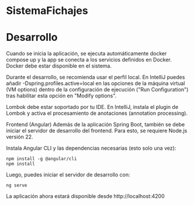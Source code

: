 # SistemaFichajes


# Desarrollo
Cuando se inicia la aplicación, se ejecuta automáticamente docker compose up y la app se conecta a los servicios definidos en Docker. Docker debe estar disponible en el sistema.

Durante el desarrollo, se recomienda usar el perfil local.
En IntelliJ puedes añadir -Dspring.profiles.active=local en las opciones de la máquina virtual (VM options) dentro de la configuración de ejecución ("Run Configuration") tras habilitar esta opción en "Modify options".

Lombok debe estar soportado por tu IDE.
En IntelliJ, instala el plugin de Lombok y activa el procesamiento de anotaciones (annotation processing).

Frontend (Angular)
Además de la aplicación Spring Boot, también se debe iniciar el servidor de desarrollo del frontend.
Para esto, se requiere Node.js versión 22.

Instala Angular CLI y las dependencias necesarias (esto solo una vez):
```
npm install -g @angular/cli
npm install
```

Luego, puedes iniciar el servidor de desarrollo con:

```
ng serve
```

La aplicación ahora estará disponible desde http://localhost:4200


